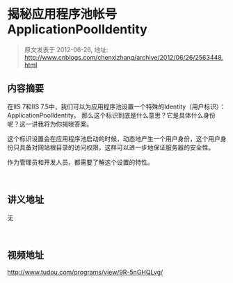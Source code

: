 # 揭秘应用程序池帐号ApplicationPoolIdentity 
> 原文发表于 2012-06-26, 地址: http://www.cnblogs.com/chenxizhang/archive/2012/06/26/2563448.html 


内容摘要
----

 在IIS 7和IIS 7.5中，我们可以为应用程序池设置一个特殊的Identity（用户标识）：ApplicationPoolIdentity。 那么这个标识到底是什么意思？它是具体什么身份呢？这一讲我将为你揭晓答案。

 这个标识设置会在应用程序池启动的时候，动态地产生一个用户身份，这个用户身份只具备对网站根目录的访问权限，这样可以进一步地保证服务器的安全性。

 作为管理员和开发人员，都需要了解这个设置的特性。

  

 讲义地址
----

 无

  

 视频地址
----

 <http://www.tudou.com/programs/view/9R-5nGHQLvg/>

 